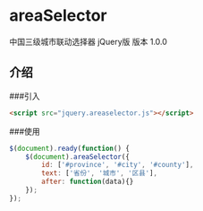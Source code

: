 # areaSelector
中国三级城市联动选择器 jQuery版
版本 1.0.0

## 介绍

###引入
```html
<script src="jquery.areaselector.js"></script>
```

###使用
```javascript
$(document).ready(function() {
	$(document).areaSelector({
		id: ['#province', '#city', '#county'],
		text: ['省份', '城市', '区县'],
		after: function(data){}
	});
});
```

